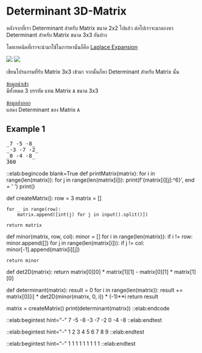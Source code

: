 # Determinant 3D-Matrix

หลังจากที่เรา Determinant สำหรับ Matrix ขนาด 2x2 ไปแล้ว ต่อไปเราจะมาลองหา Determinant สำหรับ Matrix ขนาด 3x3 กันบ้าง  

โดยเทคนิคที่เราจะนำมาใช้ในการหานั่นก็คือ [Laplace Expansion](https://en.wikipedia.org/wiki/Laplace_expansion)

<img src="https://wikimedia.org/api/rest_v1/media/math/render/svg/26d1eb5c3abdac6ae65566270d6ea639378f6e96">

<img src="https://www.chilimath.com/wp-content/uploads/2018/12/the-determinant-formula-3-by-3-matrix.png">

เขียนโปรแกรมที่รับ Matrix 3x3 เข้ามา จากนั้นก็หา Determinant สำหรับ Matrix นั้น

<u>ข้อมูลนำเข้า</u>  
มีทั้งหมด 3 บรรทัด แทน Matrix `A` ขนาด 3x3

<u>ข้อมูลส่งออก</u>  
แสดง Determinant ของ Matrix `A`

## Example 1
<pre class="output">
_7 -5 -8_
_-3 -7 -2_
_0 -4 -8_
360
</pre>

::elab:begincode blank=True
def printMatrix(matrix):
    for i in range(len(matrix)):
        for j in range(len(matrix[i])):
            print(f'{matrix[i][j]:^6}', end = ' ')
        print()

def createMatrix():
    row = 3
    matrix = []

    for _ in range(row):
        matrix.append([int(j) for j in input().split()])

    return matrix

def minor(matrix, row, col):
    minor = []
    for i in range(len(matrix)):
        if i != row:
            minor.append([])
            for j in range(len(matrix[i])):
                if j != col:
                    minor[-1].append(matrix[i][j])

    return minor

def det2D(matrix):
    return matrix[0][0] * matrix[1][1] - matrix[0][1] * matrix[1][0]

def determinant(matrix):
    result = 0
    for i in range(len(matrix)):
        result += matrix[0][i] * det2D(minor(matrix, 0, i)) * (-1)**i
    return result

matrix = createMatrix()
print(determinant(matrix))
::elab:endcode

::elab:begintest hint="-"
7 -5 -8
-3 -7 -2
0 -4 -8
::elab:endtest

::elab:begintest hint="-"
1 2 3
4 5 6
7 8 9
::elab:endtest

::elab:begintest hint="-"
1 1 1
1 1 1
1 1 1
::elab:endtest